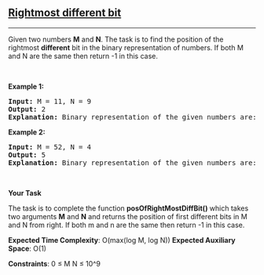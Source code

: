 <h2><a href="https://www.geeksforgeeks.org/problems/rightmost-different-bit-1587115621/1">Rightmost different bit</a></h2><hr><div><p>Given two numbers <strong>M</strong> and <strong>N</strong>. The task is to find the position of the rightmost <strong>different</strong> bit in the binary representation of numbers. If both M and N are the same then return -1 in this case.</p>
<p>&nbsp;</p>
<p><strong class="example">Example 1:</strong></p>
<pre><strong>Input:</strong> M = 11, N = 9
<strong>Output:</strong> 2
<strong>Explanation:</strong> Binary representation of the given numbers are: 1011 and 1001, 2nd bit from right is different.</pre>

<p><strong class="example">Example 2:</strong></p>

<pre><strong>Input:</strong> M = 52, N = 4
<strong>Output:</strong> 5
<strong>Explanation:</strong> Binary representation of the given numbers are: 110100 and 0100, 5th-bit from right is different.</pre>

<p>&nbsp;</p>
<p><strong>Your Task</strong></p>

<p>The task is to complete the function <strong>posOfRightMostDiffBit()</strong> which takes two arguments <strong>M</strong> and <strong>N</strong> and returns the position of first different bits in M and N from right. If both m and n are the same then return -1 in this case.</p>
<p><strong>Expected Time Complexity</strong>: O(max(log M, log N))
<strong>Expected Auxiliary Space</strong>: O(1)

<strong>Constraints</strong>:
0 ≤ M
N ≤ 10^9

</div>
